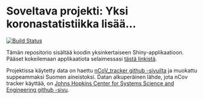 # Soveltava projekti: Yksi koronastatistiikka lisää...

[![Build Status](https://travis-ci.org/HannaKi/Soveltava_projekti_tyo.svg?branch=master)](https://travis-ci.org/HannaKi/Soveltava_projekti_tyo)

Tämän repositorio sisältää koodin yksinkertaiseen Shiny-applikaatioon. Pääset kokeilemaan applikaatiota selaimessasi [tästä linkistä](https://hrkshiny.shinyapps.io/Suomen_koronatilastot/).

Projektissa käytetty data on haettu [nCoV_tracker github -sivuilta](https://github.com/eparker12/nCoV_tracker) ja muokattu suppeammaksi Suomen aineistoksi. Datan alkuperäinen lähde, jota nCov tracker käyttää, on [Johns Hopkins Center for Systems Science and Engineering github -sivu](https://github.com/CSSEGISandData/COVID-19/tree/master/csse_covid_19_data/csse_covid_19_time_series). 
